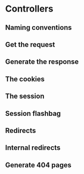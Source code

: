 # Controllers

## Naming conventions

## Get the request

## Generate the response

## The cookies

## The session

## Session flashbag

## Redirects

## Internal redirects

## Generate 404 pages
